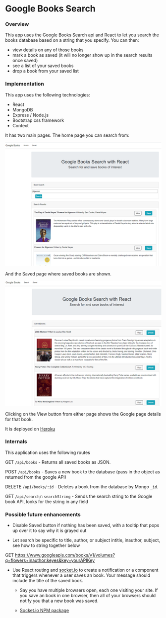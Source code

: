 # Google Books Search

### Overview

This app uses the Google Books Search api and React to let you search the books database based on a string that you specify. You can then:

- view details on any of those books
- mark a book as saved (it will no longer show up in the search results once saved)
- see a list of your saved books
- drop a book from your saved list

### Implementation

This app uses the following technologies:

- React
- MongoDB
- Express / Node.js
- Bootstrap css framework
- Context 

It has two main pages.  The home page you can search from: 

![Home page](./Application.png) 

And the Saved page where saved books are shown.  

![Saved page](./Application2.png) 

Clicking on the View button from either page shows the Google page details for that book.  

It is deployed on [Heroku](https://sjmarsnc-book-react.herokuapp.com/)
 
### Internals 

This application uses the following routes 

GET `/api/books` - Returns all saved books as JSON.

POST `/api/books` - Saves a new book to the database (pass in the object as returned from the google API)

DELETE `/api/books/:id` - Deletes a book from the database by Mongo `_id`.

GET `/api/search/:searchString` - Sends the search string to the Google book API, looks for the string in any field 

### Possible future enhancements 

- Disable Saved button if nothing has been saved, with a tooltip that pops up over it to say why it is grayed out 

- Let search be specific to title, author, or subject 
intitle, inauthor, subject, see how to string together below

GET https://www.googleapis.com/books/v1/volumes?q=flowers+inauthor:keyes&key=yourAPIKey


- Use React routing and [socket.io](http://socket.io) to create a notification or a component that triggers whenever a user saves an book. Your message should include the title of the saved book.

  - Say you have multiple browsers open, each one visiting your site. If you save an book in one browser, then all of your browsers should notify you that a new book was saved.

  - [Socket.io NPM package](https://www.npmjs.com/package/socket.io)


